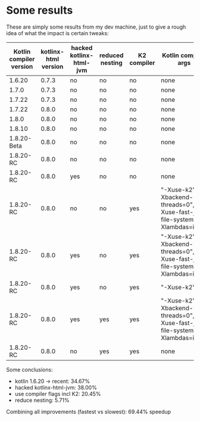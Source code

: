 Some results
============

These are simply some results from my dev machine, just to give a rough idea of what the impact is certain tweaks:

| Kotlin compiler version | kotlinx-html version | hacked kotlinx-html-jvm | reduced nesting | K2 compiler | Kotlin compiler args                                                              |   | realCPU | userCPU | peakMEM |
|-------------------------|----------------------|-------------------------|-----------------|-------------|-----------------------------------------------------------------------------------|---|---------|---------|---------|
| 1.6.20                  | 0.7.3                | no                      | no              | no          | none                                                                              |   | 1:14.58 |    1.38 |  102368 |
| 1.7.0                   | 0.7.3                | no                      | no              | no          | none                                                                              |   | 0:48.03 |    1.27 |  101316 |
| 1.7.22                  | 0.7.3                | no                      | no              | no          | none                                                                              |   | 0:48.97 |    1.27 |  101932 |
| 1.7.22                  | 0.8.0                | no                      | no              | no          | none                                                                              |   | 0:48.32 |    1.37 |  102016 |
| 1.8.0                   | 0.8.0                | no                      | no              | no          | none                                                                              |   | 0:48.45 |    1.34 |  100440 |
| 1.8.10                  | 0.8.0                | no                      | no              | no          | none                                                                              |   | 0:50.92 |    1.41 |  103060 |
| 1.8.20-Beta             | 0.8.0                | no                      | no              | no          | none                                                                              |   | 0:50.87 |    1.33 |  101252 |
| 1.8.20-RC               | 0.8.0                | no                      | no              | no          | none                                                                              |   | 0:49.83 |    1.32 |  102588 |
| 1.8.20-RC               | 0.8.0                | yes                     | no              | no          | none                                                                              |   | 0:30.80 |    1.23 |  102904 |
| 1.8.20-RC               | 0.8.0                | no                      | no              | yes         | "-Xuse-k2", "-Xbackend-threads=0", "-Xuse-fast-jar-file-system", "-Xlambdas=indy" |   | 2:03.16 |    1.93 |  104540 |
| 1.8.20-RC               | 0.8.0                | yes                     | no              | yes         | "-Xuse-k2", "-Xbackend-threads=0", "-Xuse-fast-jar-file-system", "-Xlambdas=indy" |   | 0:24.53 |    1.31 |  100968 |
| 1.8.20-RC               | 0.8.0                | yes                     | no              | yes         | "-Xuse-k2"                                                                        |   | 0:26.85 |    1.27 |  104620 |
| 1.8.20-RC               | 0.8.0                | yes                     | yes             | yes         | "-Xuse-k2", "-Xbackend-threads=0", "-Xuse-fast-jar-file-system", "-Xlambdas=indy" |   | 0:23.13 |    1.27 |  102436 |
| 1.8.20-RC               | 0.8.0                | no                      | yes             | yes         | none                                                                              |   | 0:36.71 |    1.35 |  102324 |

Some conclusions:

* kotlin 1.6.20 -> recent: 34.67%
* hacked kotlinx-html-jvm: 38.00%
* use compiler flags incl K2: 20.45%
* reduce nesting: 5.71%

Combining all improvements (fastest vs slowest): 69.44% speedup

